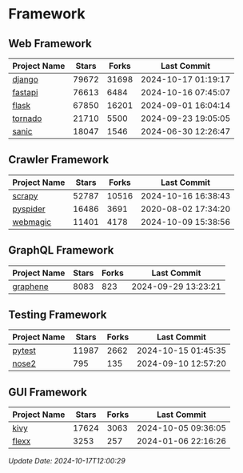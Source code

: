 # Framework

## Web Framework
| Project Name | Stars | Forks | Last Commit |
| ------------ | ----- | ----- | ----------- |
| [django](https://github.com/django/django) | 79672 | 31698 | 2024-10-17 01:19:17 |
| [fastapi](https://github.com/fastapi/fastapi) | 76613 | 6484 | 2024-10-16 07:45:07 |
| [flask](https://github.com/pallets/flask) | 67850 | 16201 | 2024-09-01 16:04:14 |
| [tornado](https://github.com/tornadoweb/tornado) | 21710 | 5500 | 2024-09-23 19:05:05 |
| [sanic](https://github.com/sanic-org/sanic) | 18047 | 1546 | 2024-06-30 12:26:47 |

## Crawler Framework
| Project Name | Stars | Forks | Last Commit |
| ------------ | ----- | ----- | ----------- |
| [scrapy](https://github.com/scrapy/scrapy) | 52787 | 10516 | 2024-10-16 16:38:43 |
| [pyspider](https://github.com/binux/pyspider) | 16486 | 3691 | 2020-08-02 17:34:20 |
| [webmagic](https://github.com/code4craft/webmagic) | 11401 | 4178 | 2024-10-09 15:38:56 |

## GraphQL Framework
| Project Name | Stars | Forks | Last Commit |
| ------------ | ----- | ----- | ----------- |
| [graphene](https://github.com/graphql-python/graphene) | 8083 | 823 | 2024-09-29 13:23:21 |

## Testing Framework
| Project Name | Stars | Forks | Last Commit |
| ------------ | ----- | ----- | ----------- |
| [pytest](https://github.com/pytest-dev/pytest) | 11987 | 2662 | 2024-10-15 01:45:35 |
| [nose2](https://github.com/nose-devs/nose2) | 795 | 135 | 2024-09-10 12:57:20 |

## GUI Framework
| Project Name | Stars | Forks | Last Commit |
| ------------ | ----- | ----- | ----------- |
| [kivy](https://github.com/kivy/kivy) | 17624 | 3063 | 2024-10-05 09:36:05 |
| [flexx](https://github.com/flexxui/flexx) | 3253 | 257 | 2024-01-06 22:16:26 |

*Update Date: 2024-10-17T12:00:29*